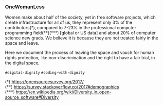 ### [OneWomanLess](https://OneWomanLess.github.io)
Women make about half of the society, yet in free software projects, which create infrastructure for all of us, they represent only 3% of the contributors(\*), compared to 7-23% in the professional computer programming field(\*\*)(\*\*\*) [global or US data] and about 20% of computer science new grads. We believe it is because they are not treated fairly in the space and leave.

Here we document the process of leaving the space and vouch for human rights protection, like non-discrimination and the right to have a fair trial, in the digital space.

`#digital-dignity` `#coding-with-dignity`

(\*) https://opensourcesurvey.org/2017/ \
(\*\*) https://survey.stackoverflow.co/2017#demographics \
(\*\*\*) https://en.wikipedia.org/wiki/Diversity_in_open-source_software#Diversity 
